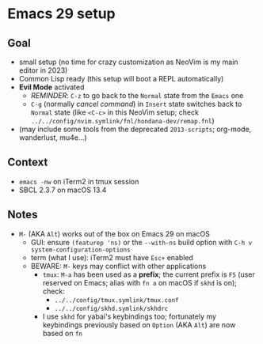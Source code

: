 Emacs 29 setup
==============

Goal
----

- small setup (no time for crazy customization as NeoVim is my main editor in
  2023)
- Common Lisp ready (this setup will boot a REPL automatically)
- **Evil Mode** activated
  - *REMINDER*: `C-z` to go back to the `Normal` state from the `Emacs` one
  - `C-g` (normally *cancel command*) in `Insert` state switches back to
    `Normal` state (like `<C-c>` in this NeoVim setup; check
    `../../config/nvim.symlink/fnl/hondana-dev/remap.fnl`)
- (may include some tools from the deprecated `2013-scripts`; org-mode,
  wanderlust, mu4e...)

Context
-------

- `emacs -nw` on iTerm2 in tmux session
- SBCL 2.3.7 on macOS 13.4

Notes
-----

- `M-` (AKA `Alt`) works out of the box on Emacs 29 on macOS
  - GUI: ensure `(featurep 'ns)` or the `--with-ns` build option
    with `C-h v system-configuration-options`
  - term (what I use): iTerm2 must have `Esc+` enabled
  - BEWARE: `M-` keys may conflict with other applications
    - `tmux`: `M-a` has been used as a **prefix**; the current prefix
      is `F5` (user reserved on Emacs; alias with `fn a` on macOS if
      `skhd` is on); check:
      - `../../config/tmux.symlink/tmux.conf`
      - `../../config/skhd.symlink/skhdrc`
    - I use `skhd` for yabai's keybindings too; fortunately my keybindings
      previously based on `Option` (AKA `Alt`) are now based on `fn`

